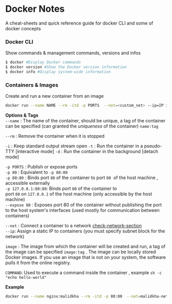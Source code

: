 # Docker Notes
A cheat-sheets and quick reference guide for docker CLI and some of docker concepts

### Docker CLI
Show commands & management commands, versions and infos
```bash
$ docker #Display Docker commands
$ docker version #Show the Docker version information
$ docker info #Display system-wide information
```

### Containers & Images
Create and run a new container from an image
```bash
docker run --name NAME --rm -itd -p PORTS  --net=<custom_net> --ip=IP image COMMAND
```
**Options & Tags**<br>
`--name` : The name of the container, should be unique, a tag of the container can be specified (can granted the _uniqueness_ of the container) `name:tag`<br>

`--rm` : Remove the container when it is stopped <br>

`-i` : Keep standard output stream open
`-t` : Run the container in a pseudo-TTY [interactive mode]
`-d` : Run the container in the background [detach mode]<br>

`-p PORTS` : Publish or expose ports<br>
`-p 80` : Equivalent to `-p 80:80`<br>
`-p 80:80` :  Binds port `80` of the container to  port `80`  of the host machine , accessible externally<br>
`-p 127.0.0.1:80:80`: Binds port `80` of the container to  port `80` on `127.0.0.1` of the host machine (only accessible  by the host machine)<br>
`--expose 80` : Exposes port 80 of the container without publishing the port to the host system's interfaces (used mostly for communication between containers)<br>

`--net` : Connect a container to a network [check-network-section](#Networking) <br>
`--ip`:  Assign a static IP to containers  (you must specify subnet block for the network)<br>

`image` :  The image from which the container will be created and run, a tag of the image can be specified `image:tag` . The image can be locally stored Docker images. If you use an image that is not on your system, the software pulls it from the online registry.<br>

`COMMAND`: Used to execute a command inside the container , example `sh -c "echo hello-world"`<br>

**Example**
```bash
docker run --name nginx:malidkha --rm -itd -p 80:80  --net=malidkha-network --ip='10.7.0.2' nginx:1.2 bash -c "echo hello-there"
```